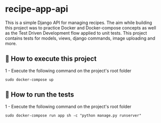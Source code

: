# recipe-app-api
This is a simple Django API for managing recipes. The aim while building this project was to practice Docker and Docker-compose concepts as well as the Test Driven Development flow applied to unit tests. This project contains tests for models, views, django commands, image uploading and more.

## :bookmark_tabs: How to execute this project

1 - Execute the following command on the project's root folder
```
sudo docker-compose up
```

## :bookmark_tabs: How to run the tests
1 - Execute the following command on the project's root folder

```
sudo docker-compose run app sh -c "python manage.py runserver"
```

